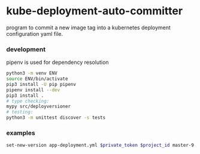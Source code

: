 kube-deployment-auto-committer
==============================

program to commit a new image tag into a kubernetes deployment configuration
yaml file.

### development ###
pipenv is used for dependency resolution
```bash
python3 -m venv ENV
source ENV/bin/activate
pip3 install -U pip pipenv
pipenv install --dev
pip3 install .
# type checking:
mypy src/deployversioner
# testing:
python3 -m unittest discover -s tests
```

### examples ###
```bash
set-new-version app-deployment.yml $private_token $project_id master-9 -b staging
```
